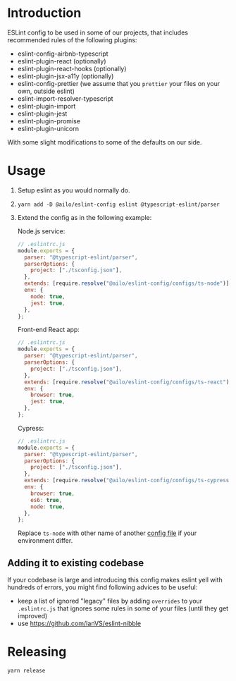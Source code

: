 # Introduction

ESLint config to be used in some of our projects, that includes recommended rules of the following plugins:

- eslint-config-airbnb-typescript
- eslint-plugin-react (optionally)
- eslint-plugin-react-hooks (optionally)
- eslint-plugin-jsx-a11y (optionally)
- eslint-config-prettier (we assume that you `prettier` your files on your own, outside eslint)
- eslint-import-resolver-typescript
- eslint-plugin-import
- eslint-plugin-jest
- eslint-plugin-promise
- eslint-plugin-unicorn

With some slight modifications to some of the defaults on our side.

# Usage

1. Setup eslint as you would normally do.

2. `yarn add -D @ailo/eslint-config eslint @typescript-eslint/parser`

3. Extend the config as in the following example:

   Node.js service:

   ```js
   // .eslintrc.js
   module.exports = {
     parser: "@typescript-eslint/parser",
     parserOptions: {
       project: ["./tsconfig.json"],
     },
     extends: [require.resolve("@ailo/eslint-config/configs/ts-node")],
     env: {
       node: true,
       jest: true,
     },
   };
   ```

   Front-end React app:

   ```js
   // .eslintrc.js
   module.exports = {
     parser: "@typescript-eslint/parser",
     parserOptions: {
       project: ["./tsconfig.json"],
     },
     extends: [require.resolve("@ailo/eslint-config/configs/ts-react")],
     env: {
       browser: true,
       jest: true,
     },
   };
   ```

   Cypress:

   ```js
   // .eslintrc.js
   module.exports = {
     parser: "@typescript-eslint/parser",
     parserOptions: {
       project: ["./tsconfig.json"],
     },
     extends: [require.resolve("@ailo/eslint-config/configs/ts-cypress")],
     env: {
       browser: true,
       es6: true,
       node: true,
     },
   };
   ```

   Replace `ts-node` with other name of another [config file](https://github.com/ailohq/ailo-eslint-config/tree/master/configs) if your environment differ.

## Adding it to existing codebase

If your codebase is large and introducing this config makes eslint yell with hundreds of errors, you might find following advices to be useful:

- keep a list of ignored "legacy" files by adding `overrides` to your `.eslintrc.js` that ignores some rules in some of your files (until they get improved)
- use https://github.com/IanVS/eslint-nibble

# Releasing

```sh
yarn release
```
